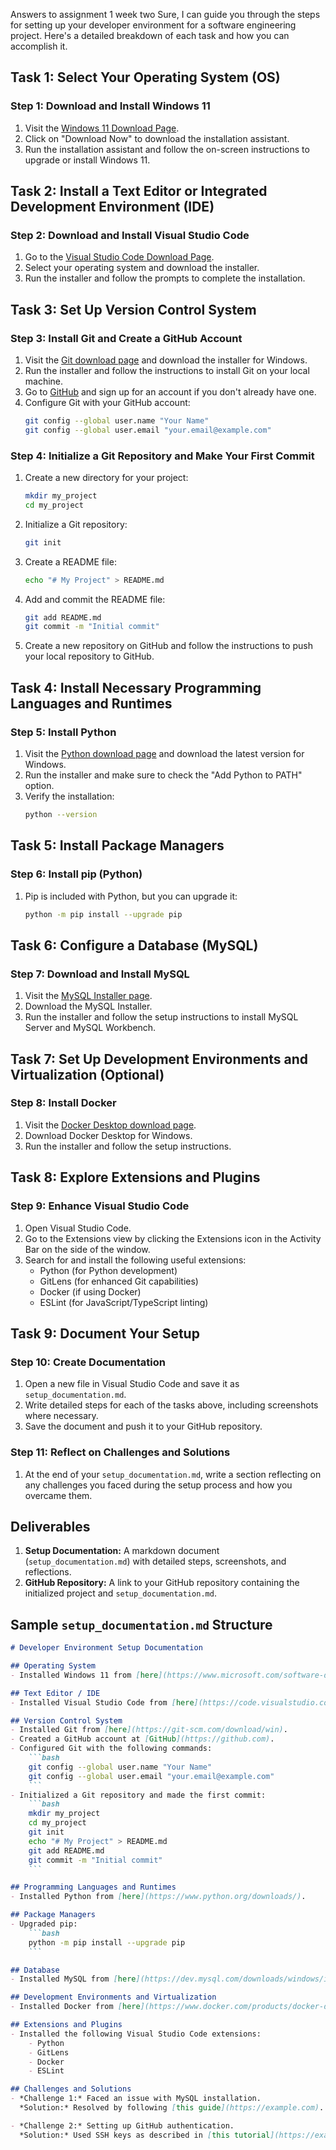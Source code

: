Answers to assignment 1 week two
Sure, I can guide you through the steps for setting up your developer environment for a software engineering project. Here's a detailed breakdown of each task and how you can accomplish it.

## Task 1: Select Your Operating System (OS)
### Step 1: Download and Install Windows 11
1. Visit the [Windows 11 Download Page](https://www.microsoft.com/software-download/windows11).
2. Click on "Download Now" to download the installation assistant.
3. Run the installation assistant and follow the on-screen instructions to upgrade or install Windows 11.

## Task 2: Install a Text Editor or Integrated Development Environment (IDE)
### Step 2: Download and Install Visual Studio Code
1. Go to the [Visual Studio Code Download Page](https://code.visualstudio.com/Download).
2. Select your operating system and download the installer.
3. Run the installer and follow the prompts to complete the installation.

## Task 3: Set Up Version Control System
### Step 3: Install Git and Create a GitHub Account
1. Visit the [Git download page](https://git-scm.com/download/win) and download the installer for Windows.
2. Run the installer and follow the instructions to install Git on your local machine.
3. Go to [GitHub](https://github.com) and sign up for an account if you don't already have one.
4. Configure Git with your GitHub account:
    ```bash
    git config --global user.name "Your Name"
    git config --global user.email "your.email@example.com"
    ```

### Step 4: Initialize a Git Repository and Make Your First Commit
1. Create a new directory for your project:
    ```bash
    mkdir my_project
    cd my_project
    ```
2. Initialize a Git repository:
    ```bash
    git init
    ```
3. Create a README file:
    ```bash
    echo "# My Project" > README.md
    ```
4. Add and commit the README file:
    ```bash
    git add README.md
    git commit -m "Initial commit"
    ```
5. Create a new repository on GitHub and follow the instructions to push your local repository to GitHub.

## Task 4: Install Necessary Programming Languages and Runtimes
### Step 5: Install Python
1. Visit the [Python download page](https://www.python.org/downloads/) and download the latest version for Windows.
2. Run the installer and make sure to check the "Add Python to PATH" option.
3. Verify the installation:
    ```bash
    python --version
    ```

## Task 5: Install Package Managers
### Step 6: Install pip (Python)
1. Pip is included with Python, but you can upgrade it:
    ```bash
    python -m pip install --upgrade pip
    ```

## Task 6: Configure a Database (MySQL)
### Step 7: Download and Install MySQL
1. Visit the [MySQL Installer page](https://dev.mysql.com/downloads/windows/installer/5.7.html).
2. Download the MySQL Installer.
3. Run the installer and follow the setup instructions to install MySQL Server and MySQL Workbench.

## Task 7: Set Up Development Environments and Virtualization (Optional)
### Step 8: Install Docker
1. Visit the [Docker Desktop download page](https://www.docker.com/products/docker-desktop).
2. Download Docker Desktop for Windows.
3. Run the installer and follow the setup instructions.

## Task 8: Explore Extensions and Plugins
### Step 9: Enhance Visual Studio Code
1. Open Visual Studio Code.
2. Go to the Extensions view by clicking the Extensions icon in the Activity Bar on the side of the window.
3. Search for and install the following useful extensions:
    - Python (for Python development)
    - GitLens (for enhanced Git capabilities)
    - Docker (if using Docker)
    - ESLint (for JavaScript/TypeScript linting)

## Task 9: Document Your Setup
### Step 10: Create Documentation
1. Open a new file in Visual Studio Code and save it as `setup_documentation.md`.
2. Write detailed steps for each of the tasks above, including screenshots where necessary.
3. Save the document and push it to your GitHub repository.

### Step 11: Reflect on Challenges and Solutions
1. At the end of your `setup_documentation.md`, write a section reflecting on any challenges you faced during the setup process and how you overcame them.

## Deliverables
1. **Setup Documentation:** A markdown document (`setup_documentation.md`) with detailed steps, screenshots, and reflections.
2. **GitHub Repository:** A link to your GitHub repository containing the initialized project and `setup_documentation.md`.

## Sample `setup_documentation.md` Structure
```markdown
# Developer Environment Setup Documentation

## Operating System
- Installed Windows 11 from [here](https://www.microsoft.com/software-download/windows11).

## Text Editor / IDE
- Installed Visual Studio Code from [here](https://code.visualstudio.com/Download).

## Version Control System
- Installed Git from [here](https://git-scm.com/download/win).
- Created a GitHub account at [GitHub](https://github.com).
- Configured Git with the following commands:
    ```bash
    git config --global user.name "Your Name"
    git config --global user.email "your.email@example.com"
    ```
- Initialized a Git repository and made the first commit:
    ```bash
    mkdir my_project
    cd my_project
    git init
    echo "# My Project" > README.md
    git add README.md
    git commit -m "Initial commit"
    ```

## Programming Languages and Runtimes
- Installed Python from [here](https://www.python.org/downloads/).

## Package Managers
- Upgraded pip:
    ```bash
    python -m pip install --upgrade pip
    ```

## Database
- Installed MySQL from [here](https://dev.mysql.com/downloads/windows/installer/5.7.html).

## Development Environments and Virtualization
- Installed Docker from [here](https://www.docker.com/products/docker-desktop).

## Extensions and Plugins
- Installed the following Visual Studio Code extensions:
    - Python
    - GitLens
    - Docker
    - ESLint

## Challenges and Solutions
- *Challenge 1:* Faced an issue with MySQL installation.
  *Solution:* Resolved by following [this guide](https://example.com).

- *Challenge 2:* Setting up GitHub authentication.
  *Solution:* Used SSH keys as described in [this tutorial](https://example.com).
```
